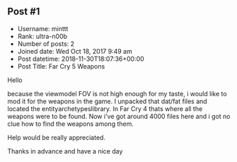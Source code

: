 ## Post #1
- Username: minttt
- Rank: ultra-n00b
- Number of posts: 2
- Joined date: Wed Oct 18, 2017 9:49 am
- Post datetime: 2018-11-30T18:07:36+00:00
- Post Title: Far Cry 5 Weapons

Hello 

because the viewmodel FOV is not high enough for my taste, i would like to mod it for the weapons in the game.
I unpacked that dat/fat files and located the entityarchetypeslibrary. In Far Cry 4 thats where all the weapons were to be found. 
Now i've got around 4000 files here and i got no clue how to find the weapons among them.

Help would be really appreciated.

Thanks in advance and have a nice day
